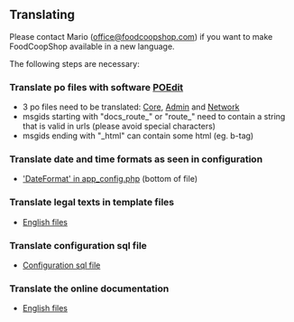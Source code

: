 ## Translating

Please contact Mario (office@foodcoopshop.com) if you want to make FoodCoopShop available in a new language.

The following steps are necessary: 

### Translate po files with software [POEdit](https://poedit.net)
* 3 po files need to be translated: [Core]({{site.repo_url}}/tree/develop/src/Locale/en_US/default.po), [Admin]({{site.repo_url}}/tree/develop/plugins/Admin/src/Locale/en_US/admin.po) and [Network]({{site.repo_url}}/tree/develop/plugins/Network/src/Locale/en_US/network.po)
* msgids starting with "docs_route_" or "route_" need to contain a string that is valid in urls (please avoid special characters)
* msgids ending with "_html" can contain some html (eg. b-tag)

### Translate date and time formats as seen in configuration
* ['DateFormat' in app_config.php]({{site.repo_url}}/tree/develop/config/app_config.php) (bottom of file)

### Translate legal texts in template files
* [English files]({{site.repo_url}}/tree/develop/src/Template/Element/legal/en_US)

### Translate configuration sql file
* [Configuration sql file]({{site.repo_url}}/tree/develop/config/sql/_installation/clean-db-data-en_US.sql)

### Translate the online documentation
* [English files](https://github.com/foodcoopshop/foodcoopshop.github.io/tree/master/en)